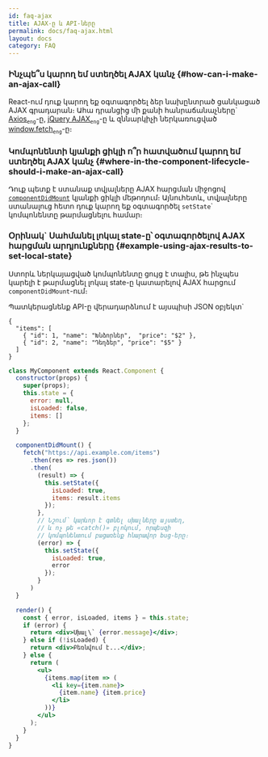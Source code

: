 ```yaml
---
id: faq-ajax
title: AJAX-ը և API-ները
permalink: docs/faq-ajax.html
layout: docs
category: FAQ
---
```


### Ինչպե՞ս կարող եմ ստեղծել AJAX կանչ {#how-can-i-make-an-ajax-call}

React-ում դուք կարող եք օգտագործել ձեր նախընտրած ցանկացած AJAX գրադարան։ Ահա դրանցից մի քանի հանրաճանաչները\` [Axios](https://github.com/axios/axios)<sub>`eng`</sub>-ը, [jQuery AJAX](https://api.jquery.com/jQuery.ajax/)<sub>`eng`</sub>-ը և զննարկիչի ներկառուցված [window.fetch](https://developer.mozilla.org/en-US/docs/Web/API/Fetch_API)<sub>`eng`</sub>-ը։

### Կոմպոնենտի կյանքի ցիկլի ո՞ր հատվածում կարող եմ ստեղծել AJAX կանչ  {#where-in-the-component-lifecycle-should-i-make-an-ajax-call}

Դուք պետք է ստանաք տվյալները AJAX հարցման միջոցով [`componentDidMount`](/docs/react-component.html#mounting) կյանքի ցիկլի մեթոդում։ Այնուհետև, տվյալները ստանալուց հետո դուք կարող եք օգտագործել `setState`\` կոմպոնենտը թարմացնելու համար։

### Օրինակ\` Սահմանել լոկալ state-ը՝ օգտագործելով AJAX հարցման արդյունքները {#example-using-ajax-results-to-set-local-state}

Ստորև ներկայացված կոմպոնենտը ցույց է տալիս, թե ինչպես կարելի է թարմացնել լոկալ state-ը կատարելով AJAX հարցում `componentDidMount`-ում։

Պատկերացնենք API-ը վերադարձնում է այսպիսի JSON օբյեկտ\`

```
{
  "items": [
    { "id": 1, "name": "Խնձորներ",  "price": "$2" },
    { "id": 2, "name": "Դեղձեր", "price": "$5" }
  ] 
}
```

```jsx
class MyComponent extends React.Component {
  constructor(props) {
    super(props);
    this.state = {
      error: null,
      isLoaded: false,
      items: []
    };
  }

  componentDidMount() {
    fetch("https://api.example.com/items")
      .then(res => res.json())
      .then(
        (result) => {
          this.setState({
            isLoaded: true,
            items: result.items
          });
        },
        // Նշում՝ կարևոր է գտնել սխալները այստեղ,
        // և ոչ թե «catch()» բլոկում, որպեսզի
        // կոմպոնենտում բացառենք հնարավոր bug-երը։
        (error) => {
          this.setState({
            isLoaded: true,
            error
          });
        }
      )
  }

  render() {
    const { error, isLoaded, items } = this.state;
    if (error) {
      return <div>Սխալ\` {error.message}</div>;
    } else if (!isLoaded) {
      return <div>Բեռնվում է...</div>;
    } else {
      return (
        <ul>
          {items.map(item => (
            <li key={item.name}>
              {item.name} {item.price}
            </li>
          ))}
        </ul>
      );
    }
  }
}
```
